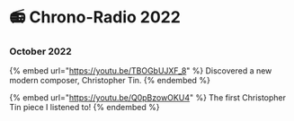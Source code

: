 # 📻 Chrono-Radio 2022

### October 2022

{% embed url="https://youtu.be/TBOGbUJXF_8" %}
Discovered a new modern composer, Christopher Tin.&#x20;
{% endembed %}

{% embed url="https://youtu.be/Q0pBzowOKU4" %}
The first Christopher Tin piece I listened to!
{% endembed %}
